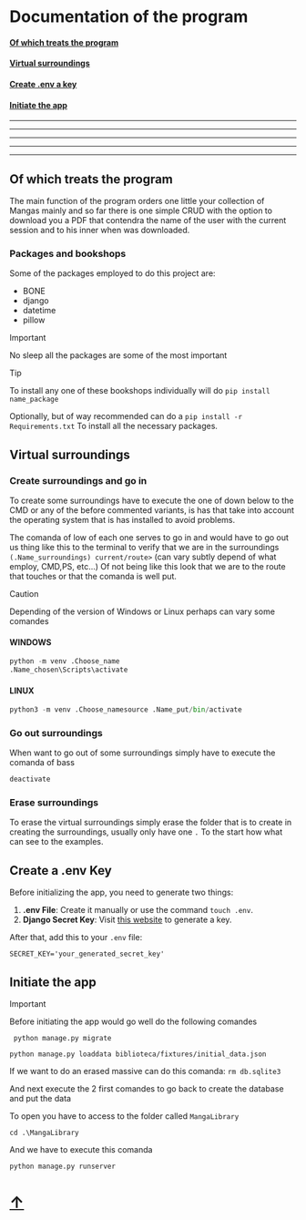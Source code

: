 # **Documentation of the program**

#### [Of which treats the program](#of-which-treats-the-program-1)

#### [Virtual surroundings](#virtual-surroundings-1)

#### [Create .env a key](#create-env-a-key-1)

#### [Initiate the app](#initiate-the-app-1)

---

---

---

---

---

## Of which treats the program

The main function of the program orders  one little your collection of Mangas mainly and so far there is one simple CRUD with the option to download you a PDF that contendra the name of the user with the current session and to his inner when was downloaded.

### Packages and bookshops

Some of the packages employed to do this project are:

- BONE
- django
- datetime
- pillow


> [!IMPORTANT]
> 
> No sleep all the packages are some of the most important


> [!TIP]
> To install any one of these bookshops individually will do ```pip install name_package```

Optionally, but of way recommended can do a ```pip install -r Requirements.txt``` To install all the necessary packages.


## Virtual surroundings

### Create surroundings and go in
To create some surroundings have to execute the one of down below to the CMD or any of the before commented variants, is has that take into account the operating system that is has installed to avoid  problems.

The comanda of low of each one serves to go in and would have to go out us thing like this to the terminal to verify that we are in the surroundings ```(.Name_surroundings) current/route>``` (can vary subtly depend of what employ, CMD,PS, etc...) Of not being like this look that we are to the route that touches or that the comanda is well put.

> [!CAUTION]
> Depending of the version of Windows or Linux perhaps can vary some comandes

#### WINDOWS

```python
python -m venv .Choose_name
.Name_chosen\Scripts\activate
```

#### LINUX

```python
python3 -m venv .Choose_namesource .Name_put/bin/activate
```

### Go out surroundings
When want to go out of some surroundings simply have to execute the comanda of
bass 
```python
deactivate
```

### Erase surroundings

To erase the virtual surroundings simply erase the folder that is to create in creating the surroundings, usually only have one ```.``` To the start how what can see to the examples.

## Create a .env Key

Before initializing the app, you need to generate two things:

1. **.env File**: Create it manually or use the command `touch .env`.
2. **Django Secret Key**: Visit [this website](https://miniwebtool.com/django-secret-key-generator/) to generate a key.

After that, add this to your `.env` file:
```
SECRET_KEY='your_generated_secret_key'
```

## Initiate the app

> [!IMPORTANT]
> 
> Before initiating the app would go well do the following comandes
>
> ``` python manage.py migrate  ```
>
> ``` python manage.py loaddata biblioteca/fixtures/initial_data.json ```
>
> If we want to do an erased massive can do this comanda:
> ``` rm db.sqlite3 ```
> 
> And next execute the 2 first comandes to go back to create the database and put the data

To open you have to access to the folder called ``MangaLibrary``

```
cd .\MangaLibrary
```

And we have to execute this comanda
```
python manage.py runserver
```

# [↑](#of-which-treats-the-program)
